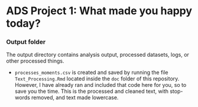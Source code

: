 # ADS Project 1: What made you happy today?
### Output folder

The output directory contains analysis output, processed datasets, logs, or other processed things.

+ ```processes_moments.csv``` is created and saved by running the file ```Text_Processing.Rmd``` located inside the ```doc``` folder of this repository. However, I have already ran and included that code here for you, so to save you the time. This is the processed and cleaned text, with stop-words removed, and text made lowercase.
